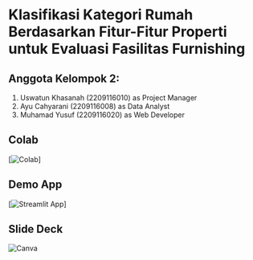# Klasifikasi Kategori Rumah Berdasarkan Fitur-Fitur Properti untuk Evaluasi Fasilitas Furnishing
## Anggota Kelompok 2:
1. Uswatun Khasanah (2209116010) as Project Manager
2. Ayu Cahyarani (2209116008) as Data Analyst
3. Muhamad Yusuf (2209116020) as Web Developer
## Colab
[![Colab](https://colab.research.google.com/assets/colab-badge.svg)]
## Demo App
[![Streamlit App](https://static.streamlit.io/badges/streamlit_badge_black_white.svg)]
## Slide Deck
![Canva](https://upload.wikimedia.org/wikipedia/commons/b/bb/Canva_Logo.svg)
